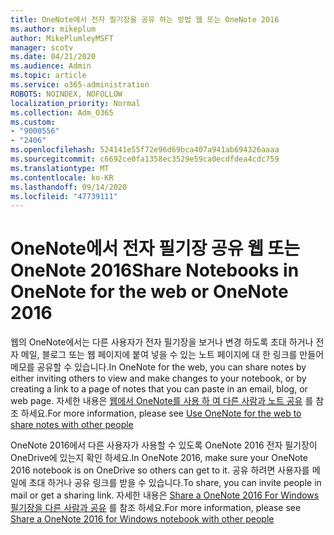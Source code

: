 ```yaml
---
title: OneNote에서 전자 필기장을 공유 하는 방법 웹 또는 OneNote 2016
ms.author: mikeplum
author: MikePlumleyMSFT
manager: scotv
ms.date: 04/21/2020
ms.audience: Admin
ms.topic: article
ms.service: o365-administration
ROBOTS: NOINDEX, NOFOLLOW
localization_priority: Normal
ms.collection: Adm_O365
ms.custom:
- "9000556"
- "2406"
ms.openlocfilehash: 524141e55f72e96d69bca407a941ab694326aaaa
ms.sourcegitcommit: c6692ce0fa1358ec3529e59ca0ecdfdea4cdc759
ms.translationtype: MT
ms.contentlocale: ko-KR
ms.lasthandoff: 09/14/2020
ms.locfileid: "47739111"
---
```

# <a name="share-notebooks-in-onenote-for-the-web-or-onenote-2016"></a><span data-ttu-id="264ad-102">OneNote에서 전자 필기장 공유 웹 또는 OneNote 2016</span><span class="sxs-lookup"><span data-stu-id="264ad-102">Share Notebooks in OneNote for the web or OneNote 2016</span></span>

<span data-ttu-id="264ad-103">웹의 OneNote에서는 다른 사용자가 전자 필기장을 보거나 변경 하도록 초대 하거나 전자 메일, 블로그 또는 웹 페이지에 붙여 넣을 수 있는 노트 페이지에 대 한 링크를 만들어 메모를 공유할 수 있습니다.</span><span class="sxs-lookup"><span data-stu-id="264ad-103">In OneNote for the web, you can share notes by either inviting others to view and make changes to your notebook, or by creating a link to a page of notes that you can paste in an email, blog, or web page.</span></span> <span data-ttu-id="264ad-104">자세한 내용은 [웹에서 OneNote를 사용 하 여 다른 사람과 노트 공유](https://support.office.com/article/D3481FBE-E06C-4883-B7E9-B2EE9F38AED3) 를 참조 하세요.</span><span class="sxs-lookup"><span data-stu-id="264ad-104">For more information, please see [Use OneNote for the web to share notes with other people](https://support.office.com/article/D3481FBE-E06C-4883-B7E9-B2EE9F38AED3)</span></span>

<span data-ttu-id="264ad-105">OneNote 2016에서 다른 사용자가 사용할 수 있도록 OneNote 2016 전자 필기장이 OneDrive에 있는지 확인 하세요.</span><span class="sxs-lookup"><span data-stu-id="264ad-105">In OneNote 2016, make sure your OneNote 2016 notebook is on OneDrive so others can get to it.</span></span> <span data-ttu-id="264ad-106">공유 하려면 사용자를 메일에 초대 하거나 공유 링크를 받을 수 있습니다.</span><span class="sxs-lookup"><span data-stu-id="264ad-106">To share, you can invite people in mail or get a sharing link.</span></span> <span data-ttu-id="264ad-107">자세한 내용은 [Share a OneNote 2016 For Windows 필기장을 다른 사람과 공유](https://support.office.com/article/d14b6033-7a95-4536-9216-bb0a5e0f8285) 를 참조 하세요.</span><span class="sxs-lookup"><span data-stu-id="264ad-107">For more information, please see [Share a OneNote 2016 for Windows notebook with other people](https://support.office.com/article/d14b6033-7a95-4536-9216-bb0a5e0f8285)</span></span>